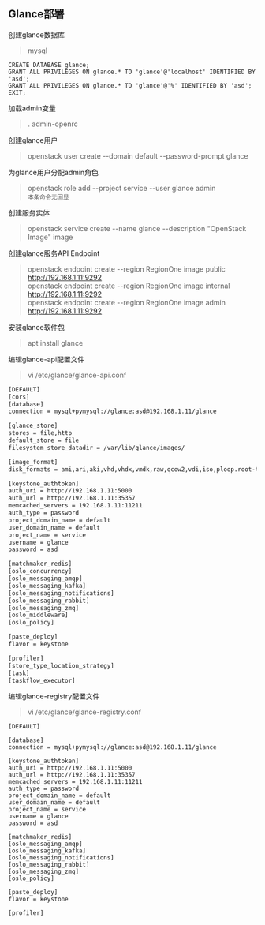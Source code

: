 ## Glance部署

创建glance数据库

> mysql

```
CREATE DATABASE glance;
GRANT ALL PRIVILEGES ON glance.* TO 'glance'@'localhost' IDENTIFIED BY 'asd';
GRANT ALL PRIVILEGES ON glance.* TO 'glance'@'%' IDENTIFIED BY 'asd';
EXIT;
```

加载admin变量

> . admin-openrc

创建glance用户

> openstack user create --domain default --password-prompt glance  

为glance用户分配admin角色

> openstack role add --project service --user glance admin  
> `本条命令无回显`

创建服务实体

> openstack service create --name glance --description "OpenStack Image" image

创建glance服务API Endpoint

> openstack endpoint create --region RegionOne image public http://192.168.1.11:9292  
> openstack endpoint create --region RegionOne image internal http://192.168.1.11:9292  
> openstack endpoint create --region RegionOne image admin http://192.168.1.11:9292  
  
安装glance软件包

> apt install glance

编辑glance-api配置文件

> vi /etc/glance/glance-api.conf

```bash
[DEFAULT]
[cors]
[database]
connection = mysql+pymysql://glance:asd@192.168.1.11/glance

[glance_store]
stores = file,http
default_store = file
filesystem_store_datadir = /var/lib/glance/images/

[image_format]
disk_formats = ami,ari,aki,vhd,vhdx,vmdk,raw,qcow2,vdi,iso,ploop.root-tar

[keystone_authtoken]
auth_uri = http://192.168.1.11:5000
auth_url = http://192.168.1.11:35357
memcached_servers = 192.168.1.11:11211
auth_type = password
project_domain_name = default
user_domain_name = default
project_name = service
username = glance
password = asd

[matchmaker_redis]
[oslo_concurrency]
[oslo_messaging_amqp]
[oslo_messaging_kafka]
[oslo_messaging_notifications]
[oslo_messaging_rabbit]
[oslo_messaging_zmq]
[oslo_middleware]
[oslo_policy]

[paste_deploy]
flavor = keystone

[profiler]
[store_type_location_strategy]
[task]
[taskflow_executor]

```

编辑glance-registry配置文件

> vi /etc/glance/glance-registry.conf
```
[DEFAULT]

[database]
connection = mysql+pymysql://glance:asd@192.168.1.11/glance

[keystone_authtoken]
auth_uri = http://192.168.1.11:5000
auth_url = http://192.168.1.11:35357
memcached_servers = 192.168.1.11:11211
auth_type = password
project_domain_name = default
user_domain_name = default
project_name = service
username = glance
password = asd

[matchmaker_redis]
[oslo_messaging_amqp]
[oslo_messaging_kafka]
[oslo_messaging_notifications]
[oslo_messaging_rabbit]
[oslo_messaging_zmq]
[oslo_policy]

[paste_deploy]
flavor = keystone

[profiler]
```
